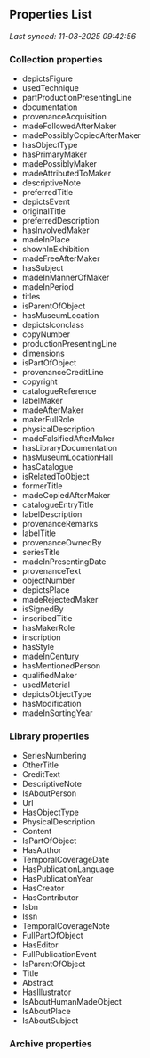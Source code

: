 ## Properties List

_Last synced: 11-03-2025 09:42:56_

### Collection properties
- depictsFigure
- usedTechnique
- partProductionPresentingLine
- documentation
- provenanceAcquisition
- madeFollowedAfterMaker
- madePossiblyCopiedAfterMaker
- hasObjectType
- hasPrimaryMaker
- madePossiblyMaker
- madeAttributedToMaker
- descriptiveNote
- preferredTitle
- depictsEvent
- originalTitle
- preferredDescription
- hasInvolvedMaker
- madeInPlace
- shownInExhibition
- madeFreeAfterMaker
- hasSubject
- madeInMannerOfMaker
- madeInPeriod
- titles
- isParentOfObject
- hasMuseumLocation
- depictsIconclass
- copyNumber
- productionPresentingLine
- dimensions
- isPartOfObject
- provenanceCreditLine
- copyright
- catalogueReference
- labelMaker
- madeAfterMaker
- makerFullRole
- physicalDescription
- madeFalsifiedAfterMaker
- hasLibraryDocumentation
- hasMuseumLocationHall
- hasCatalogue
- isRelatedToObject
- formerTitle
- madeCopiedAfterMaker
- catalogueEntryTitle
- labelDescription
- provenanceRemarks
- labelTitle
- provenanceOwnedBy
- seriesTitle
- madeInPresentingDate
- provenanceText
- objectNumber
- depictsPlace
- madeRejectedMaker
- isSignedBy
- inscribedTitle
- hasMakerRole
- inscription
- hasStyle
- madeInCentury
- hasMentionedPerson
- qualifiedMaker
- usedMaterial
- depictsObjectType
- hasModification
- madeInSortingYear
### Library properties
- SeriesNumbering
- OtherTitle
- CreditText
- DescriptiveNote
- IsAboutPerson
- Url
- HasObjectType
- PhysicalDescription
- Content
- IsPartOfObject
- HasAuthor
- TemporalCoverageDate
- HasPublicationLanguage
- HasPublicationYear
- HasCreator
- HasContributor
- Isbn
- Issn
- TemporalCoverageNote
- FullPartOfObject
- HasEditor
- FullPublicationEvent
- IsParentOfObject
- Title
- Abstract
- HasIllustrator
- IsAboutHumanMadeObject
- IsAboutPlace
- IsAboutSubject
### Archive properties
